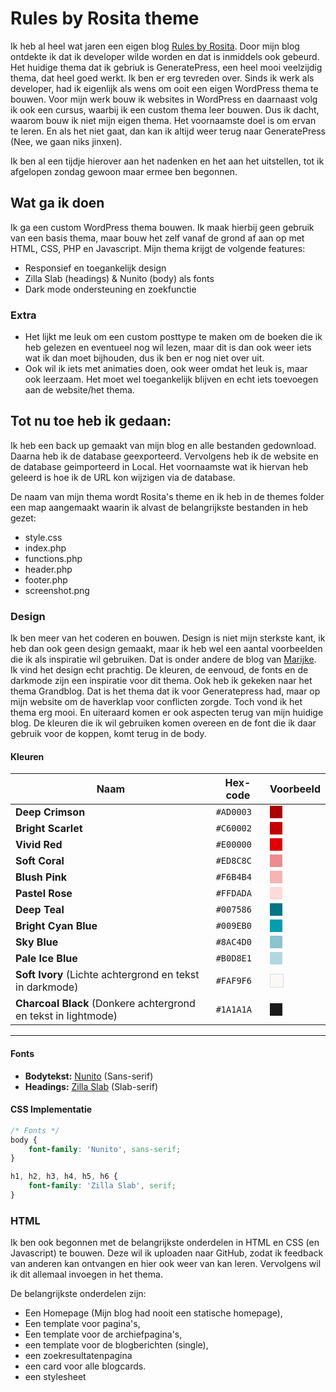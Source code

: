 # Rules by Rosita theme

Ik heb al heel wat jaren een eigen blog [Rules by Rosita](https://www.rulesbyrosita.nl/). Door mijn blog ontdekte ik dat ik developer wilde worden en dat is inmiddels ook gebeurd. 
Het huidige thema dat ik gebriuk is GeneratePress, een heel mooi veelzijdig thema, dat heel goed werkt. Ik ben er erg tevreden over. Sinds ik werk als developer, had ik eigenlijk als wens om ooit een eigen WordPress thema te bouwen. Voor mijn werk bouw ik websites  in WordPress en daarnaast volg ik ook een cursus, waarbij ik een custom thema leer bouwen. Dus ik dacht, waarom bouw ik niet mijn eigen thema. Het voornaamste doel is om ervan te leren. En als het niet gaat, dan kan ik altijd weer terug naar GeneratePress (Nee, we gaan niks jinxen).

Ik ben al een tijdje hierover aan het nadenken en het aan het uitstellen, tot ik afgelopen zondag gewoon maar ermee ben begonnen. 

## Wat ga ik doen

Ik ga een custom WordPress thema bouwen. Ik maak hierbij geen gebruik van een basis thema, maar bouw het zelf vanaf de grond af aan op met HTML, CSS, PHP en Javascript. Mijn thema krijgt de volgende features:

* Responsief en toegankelijk design
* Zilla Slab (headings) & Nunito (body) als fonts
* Dark mode ondersteuning en zoekfunctie

### Extra 

 * Het lijkt me leuk om een custom posttype te maken om de boeken die ik heb gelezen en eventueel nog wil lezen, maar dit is dan ook weer iets wat ik dan moet bijhouden, dus ik ben er nog niet over uit.
 * Ook wil ik iets met animaties doen, ook weer omdat het leuk is, maar ook leerzaam. Het moet wel toegankelijk blijven en echt iets toevoegen aan de website/het thema.

 ## Tot nu toe heb ik gedaan:

 Ik heb een back up gemaakt van mijn blog en alle bestanden gedownload. Daarna heb ik de database geexporteerd. Vervolgens heb ik de website en de database geimporteerd in Local. Het voornaamste wat ik hiervan heb geleerd is hoe ik de URL kon wijzigen via de database. 
 
 De naam van mijn thema wordt Rosita's theme en ik heb in de themes folder een map aangemaakt waarin ik alvast de belangrijkste bestanden in heb gezet:
 * style.css
 * index.php
 * functions.php
 * header.php
 * footer.php
 * screenshot.png

 ### Design
 Ik ben meer van het coderen en bouwen. Design is niet mijn sterkste kant, ik heb dan ook geen design gemaakt, maar ik heb wel een aantal voorbeelden die ik als inspiratie wil gebruiken. Dat is onder andere de blog van [Marijke](https://marijkeluttekes.dev/). Ik vind het design echt prachtig. De kleuren, de eenvoud, de fonts en de darkmode zijn een inspiratie voor dit thema. Ook heb ik gekeken naar het thema Grandblog. Dat is het thema dat ik voor Generatepress had, maar op mijn website om de haverklap voor conflicten zorgde. Toch vond ik het thema erg mooi. En uiteraard komen er ook aspecten terug van mijn huidige blog. De kleuren die ik wil gebruiken komen overeen en de font die ik daar gebruik voor de koppen, komt terug in de body. 

#### Kleuren 

| Naam               | Hex-code  | Voorbeeld |
|--------------------|----------|-----------|
| **Deep Crimson**   | `#AD0003` | <span style="display:inline-block;width:20px;height:20px;background-color:#AD0003;"></span> |
| **Bright Scarlet** | `#C60002` | <span style="display:inline-block;width:20px;height:20px;background-color:#C60002;"></span> |
| **Vivid Red**      | `#E00000` | <span style="display:inline-block;width:20px;height:20px;background-color:#E00000;"></span> |
| **Soft Coral**     | `#ED8C8C` | <span style="display:inline-block;width:20px;height:20px;background-color:#ED8C8C;"></span> |
| **Blush Pink**     | `#F6B4B4` | <span style="display:inline-block;width:20px;height:20px;background-color:#F6B4B4;"></span> |
| **Pastel Rose**    | `#FFDADA` | <span style="display:inline-block;width:20px;height:20px;background-color:#FFDADA;"></span> |
| **Deep Teal**      | `#007586` | <span style="display:inline-block;width:20px;height:20px;background-color:#007586;"></span> |
| **Bright Cyan Blue** | `#009EB0` | <span style="display:inline-block;width:20px;height:20px;background-color:#009EB0;"></span> |
| **Sky Blue**       | `#8AC4D0` | <span style="display:inline-block;width:20px;height:20px;background-color:#8AC4D0;"></span> |
| **Pale Ice Blue**  | `#B0D8E1` | <span style="display:inline-block;width:20px;height:20px;background-color:#B0D8E1;"></span> |
| **Soft Ivory** (Lichte achtergrond en tekst in darkmode) | `#FAF9F6` | <span style="display:inline-block;width:20px;height:20px;background-color:#FAF9F6;border:1px solid #ddd;"></span> |
| **Charcoal Black** (Donkere achtergrond en tekst in lightmode) | `#1A1A1A` | <span style="display:inline-block;width:20px;height:20px;background-color:#1A1A1A;"></span> |

---

####  Fonts

- **Bodytekst:** [Nunito](https://fonts.google.com/specimen/Nunito) (Sans-serif)  
- **Headings:** [Zilla Slab](https://fonts.google.com/specimen/Zilla+Slab) (Slab-serif)  

#### CSS Implementatie
```css
/* Fonts */
body {
    font-family: 'Nunito', sans-serif;
}

h1, h2, h3, h4, h5, h6 {
    font-family: 'Zilla Slab', serif;
}
```

 ### HTML
 Ik ben ook begonnen met de belangrijkste onderdelen in HTML en CSS (en Javascript) te bouwen. Deze wil ik uploaden naar GitHub, zodat ik feedback van anderen kan ontvangen en hier ook weer van kan leren. Vervolgens wil ik dit allemaal invoegen in het thema. 

 De belangrijkste onderdelen zijn:
 * Een Homepage (Mijn blog had nooit een statische homepage),
 * Een template voor pagina's,
 * Een template voor de archiefpagina's,
 * een template voor de blogberichten (single),
 * een zoekresultatenpagina
 * een card voor alle blogcards. 
 * een stylesheet

